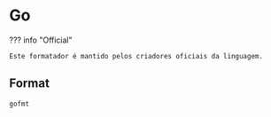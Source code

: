 # Go

??? info "Official"

    Este formatador é mantido pelos criadores oficiais da linguagem.

## Format

```
gofmt
```